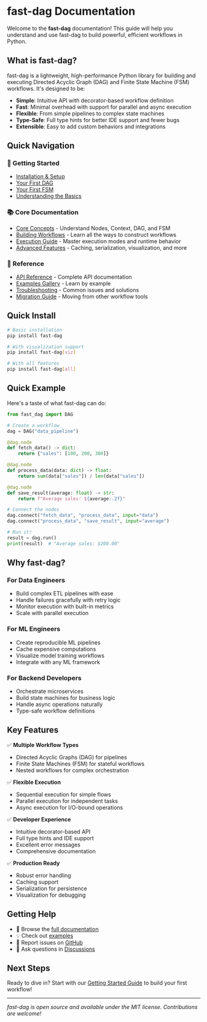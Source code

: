 # fast-dag Documentation

Welcome to the **fast-dag** documentation! This guide will help you understand and use fast-dag to build powerful, efficient workflows in Python.

## What is fast-dag?

fast-dag is a lightweight, high-performance Python library for building and executing Directed Acyclic Graph (DAG) and Finite State Machine (FSM) workflows. It's designed to be:

- **Simple**: Intuitive API with decorator-based workflow definition
- **Fast**: Minimal overhead with support for parallel and async execution
- **Flexible**: From simple pipelines to complex state machines
- **Type-Safe**: Full type hints for better IDE support and fewer bugs
- **Extensible**: Easy to add custom behaviors and integrations

## Quick Navigation

### 🚀 Getting Started
- [Installation & Setup](getting-started.md#installation)
- [Your First DAG](getting-started.md#your-first-dag)
- [Your First FSM](getting-started.md#your-first-fsm)
- [Understanding the Basics](getting-started.md#understanding-the-basics)

### 📚 Core Documentation
- [Core Concepts](core-concepts.md) - Understand Nodes, Context, DAG, and FSM
- [Building Workflows](building-workflows.md) - Learn all the ways to construct workflows
- [Execution Guide](execution.md) - Master execution modes and runtime behavior
- [Advanced Features](advanced-features.md) - Caching, serialization, visualization, and more

### 📖 Reference
- [API Reference](api-reference.md) - Complete API documentation
- [Examples Gallery](examples/README.md) - Learn by example
- [Troubleshooting](troubleshooting.md) - Common issues and solutions
- [Migration Guide](migration-guide.md) - Moving from other workflow tools

## Quick Install

```bash
# Basic installation
pip install fast-dag

# With visualization support
pip install fast-dag[viz]

# With all features
pip install fast-dag[all]
```

## Quick Example

Here's a taste of what fast-dag can do:

```python
from fast_dag import DAG

# Create a workflow
dag = DAG("data_pipeline")

@dag.node
def fetch_data() -> dict:
    return {"sales": [100, 200, 300]}

@dag.node
def process_data(data: dict) -> float:
    return sum(data["sales"]) / len(data["sales"])

@dag.node
def save_result(average: float) -> str:
    return f"Average sales: ${average:.2f}"

# Connect the nodes
dag.connect("fetch_data", "process_data", input="data")
dag.connect("process_data", "save_result", input="average")

# Run it!
result = dag.run()
print(result)  # "Average sales: $200.00"
```

## Why fast-dag?

### For Data Engineers
- Build complex ETL pipelines with ease
- Handle failures gracefully with retry logic
- Monitor execution with built-in metrics
- Scale with parallel execution

### For ML Engineers
- Create reproducible ML pipelines
- Cache expensive computations
- Visualize model training workflows
- Integrate with any ML framework

### For Backend Developers
- Orchestrate microservices
- Build state machines for business logic
- Handle async operations naturally
- Type-safe workflow definitions

## Key Features

✅ **Multiple Workflow Types**
- Directed Acyclic Graphs (DAG) for pipelines
- Finite State Machines (FSM) for stateful workflows
- Nested workflows for complex orchestration

✅ **Flexible Execution**
- Sequential execution for simple flows
- Parallel execution for independent tasks
- Async execution for I/O-bound operations

✅ **Developer Experience**
- Intuitive decorator-based API
- Full type hints and IDE support
- Excellent error messages
- Comprehensive documentation

✅ **Production Ready**
- Robust error handling
- Caching support
- Serialization for persistence
- Visualization for debugging

## Getting Help

- 📖 Browse the [full documentation](core-concepts.md)
- 💡 Check out [examples](examples/README.md)
- 🐛 Report issues on [GitHub](https://github.com/felixnext/fast-dag/issues)
- 💬 Ask questions in [Discussions](https://github.com/felixnext/fast-dag/discussions)

## Next Steps

Ready to dive in? Start with our [Getting Started Guide](getting-started.md) to build your first workflow!

---

*fast-dag is open source and available under the MIT license. Contributions are welcome!*